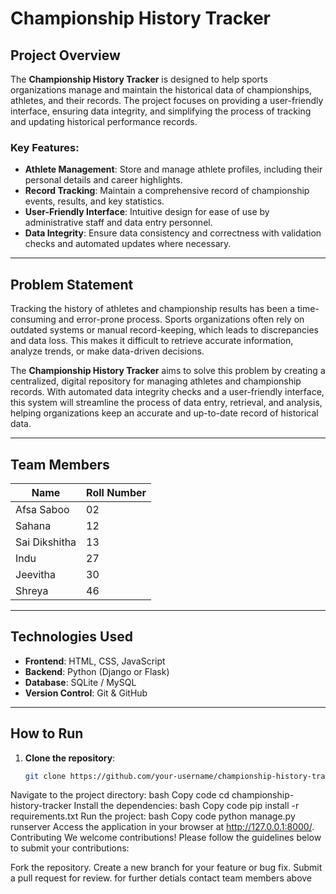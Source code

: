 # Championship History Tracker

## Project Overview

The **Championship History Tracker** is designed to help sports organizations manage and maintain the historical data of championships, athletes, and their records. The project focuses on providing a user-friendly interface, ensuring data integrity, and simplifying the process of tracking and updating historical performance records.

### Key Features:
- **Athlete Management**: Store and manage athlete profiles, including their personal details and career highlights.
- **Record Tracking**: Maintain a comprehensive record of championship events, results, and key statistics.
- **User-Friendly Interface**: Intuitive design for ease of use by administrative staff and data entry personnel.
- **Data Integrity**: Ensure data consistency and correctness with validation checks and automated updates where necessary.

---

## Problem Statement

Tracking the history of athletes and championship results has been a time-consuming and error-prone process. Sports organizations often rely on outdated systems or manual record-keeping, which leads to discrepancies and data loss. This makes it difficult to retrieve accurate information, analyze trends, or make data-driven decisions.

The **Championship History Tracker** aims to solve this problem by creating a centralized, digital repository for managing athletes and championship records. With automated data integrity checks and a user-friendly interface, this system will streamline the process of data entry, retrieval, and analysis, helping organizations keep an accurate and up-to-date record of historical data.

---

## Team Members

| Name             | Roll Number |
|------------------|-------------|
| Afsa Saboo       | 02          |
| Sahana           | 12          |
| Sai Dikshitha    | 13          |
| Indu             | 27          |
| Jeevitha         | 30          |
| Shreya           | 46          |

---

## Technologies Used

- **Frontend**: HTML, CSS, JavaScript
- **Backend**: Python (Django or Flask)
- **Database**: SQLite / MySQL
- **Version Control**: Git & GitHub

---

## How to Run

1. **Clone the repository**:
   ```bash
   git clone https://github.com/your-username/championship-history-tracker.git
Navigate to the project directory:
bash
Copy code
cd championship-history-tracker
Install the dependencies:
bash
Copy code
pip install -r requirements.txt
Run the project:
bash
Copy code
python manage.py runserver
Access the application in your browser at http://127.0.0.1:8000/.
Contributing
We welcome contributions! Please follow the guidelines below to submit your contributions:

Fork the repository.
Create a new branch for your feature or bug fix.
Submit a pull request for review.
for further detials contact team members above

